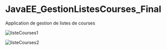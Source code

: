 # JavaEE_GestionListesCourses_Final

 Application de gestion de listes de courses
 
![listeCourses1](https://user-images.githubusercontent.com/77495411/117213452-ea0c4000-adfb-11eb-9b38-76849cff62ad.png)


![listeCourses2](https://user-images.githubusercontent.com/77495411/117244224-f2cf3700-ae38-11eb-8c59-29cd77a5f7ba.png)


